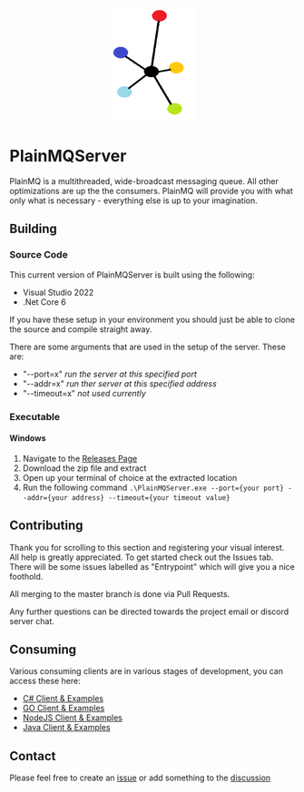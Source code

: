<p align="center">
	<img src="imgs/logo.png" width="150" height="200">
</p>

# PlainMQServer

PlainMQ is a multithreaded, wide-broadcast messaging queue. All other optimizations are up the the consumers. PlainMQ will provide you with what only what is necessary - everything else is up to your imagination.

## Building

### Source Code

This current version of PlainMQServer is built using the following:

- Visual Studio 2022
- .Net Core 6

If you have these setup in your environment you should just be able to clone the source and compile straight away.

There are some arguments that are used in the setup of the server. These are:

- "--port=x" _run the server at this specified port_
- "--addr=x" _run ther server at this specified address_
- "--timeout=x" _not used currently_

### Executable

#### Windows

1. Navigate to the [Releases Page](https://github.com/PlainMQ/PlainMQServer/releases)
1. Download the zip file and extract
2. Open up your terminal of choice at the extracted location
3. Run the following command `.\PlainMQServer.exe --port={your port} --addr={your address} --timeout={your timeout value}`


## Contributing

Thank you for scrolling to this section and registering your visual interest. All help is greatly appreciated. To get started check out the Issues tab. There will be some issues labelled as "Entrypoint" which will give you a nice foothold.

All merging to the master branch is done via Pull Requests.

Any further questions can be directed towards the project email or discord server chat.

## Consuming

Various consuming clients are in various stages of development, you can access these here:

- [C# Client & Examples](https://github.com/PlainMQ/PlainMQ.Net)
- [GO Client & Examples](https://github.com/PlainMQ/PlainMQ.GO)
- [NodeJS Client & Examples](https://github.com/PlainMQ/PlainMQ.Node)
- [Java Client & Examples](https://github.com/PlainMQ/PlainMQ.Java)

## Contact

Please feel free to create an [issue](https://github.com/PlainMQ/PlainMQServer/issues) or add something to the [discussion](https://github.com/PlainMQ/PlainMQServer/discussions)
